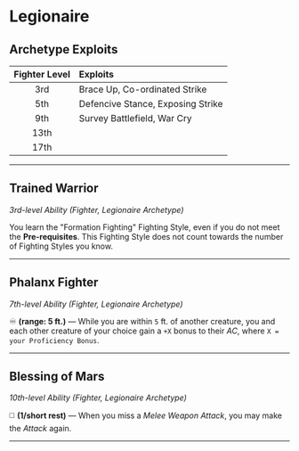 # Legionaire

## Archetype Exploits

| Fighter Level | Exploits                          |
|:-------------:|:----------------------------------|
|      3rd      | Brace Up, Co-ordinated Strike     |
|      5th      | Defencive Stance, Exposing Strike |
|      9th      | Survey Battlefield, War Cry       |
|     13th      |                                   |
|     17th      |                                   |

---

## Trained Warrior
*3rd-level Ability (Fighter, Legionaire Archetype)*  

You learn the "Formation Fighting" Fighting Style, even if you do not meet the **Pre-requisites**. This Fighting Style does not count towards the number of Fighting Styles you know.

---

## Phalanx Fighter
*7th-level Ability (Fighter, Legionaire Archetype)*  

♾️ **(range: 5 ft.)** — While you are within `5` ft. of another creature, you and each other creature of your choice gain a `+X` bonus to their *AC*, where `X = your Proficiency Bonus`.

---

## Blessing of Mars
*10th-level Ability (Fighter, Legionaire Archetype)*  

◻️ **(1/short rest)** — When you miss a *Melee Weapon Attack*, you may make the *Attack* again.

---
